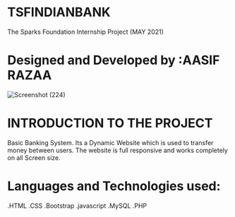 # TSFINDIANBANK
The Sparks Foundation Internship Project (MAY 2021)
# Designed and Developed by :AASIF RAZAA
![Screenshot (224)](https://user-images.githubusercontent.com/73102574/119114880-2ec2e880-ba44-11eb-944b-6ef2500b6af5.png)

# INTRODUCTION TO THE PROJECT 
 Basic Banking System. Its a Dynamic Website which is used to transfer money between users.
 The website is full responsive and works completely on all Screen size.
 
 # Languages and Technologies used:
 .HTML
 .CSS
 .Bootstrap
 .javascript
 .MySQL
 .PHP


